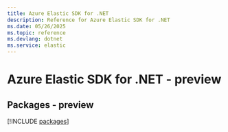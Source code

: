 ```yaml
---
title: Azure Elastic SDK for .NET
description: Reference for Azure Elastic SDK for .NET
ms.date: 05/26/2025
ms.topic: reference
ms.devlang: dotnet
ms.service: elastic
---
```

# Azure Elastic SDK for .NET - preview
## Packages - preview
[!INCLUDE [packages](elastic-index.md)]
